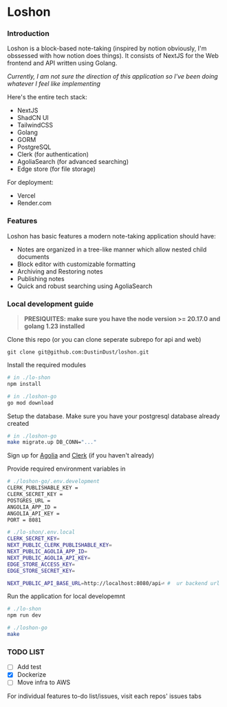 # Loshon

### Introduction

Loshon is a block-based note-taking (inspired by notion obviously, I'm obssessed with how notion does things). It consists of NextJS for the Web frontend and API written using Golang.

_Currently, I am not sure the direction of this application so I've been doing whatever I feel like implementing_

Here's the entire tech stack:

- NextJS
- ShadCN UI
- TailwindCSS
- Golang
- GORM
- PostgreSQL
- Clerk (for authentication)
- AgoliaSearch (for advanced searching)
- Edge store (for file storage)

For deployment:

- Vercel
- Render.com

### Features

Loshon has basic features a modern note-taking application should have:

- Notes are organized in a tree-like manner which allow nested child documents
- Block editor with customizable formatting
- Archiving and Restoring notes
- Publishing notes
- Quick and robust searching using AgoliaSearch

### Local development guide

> **PRESIQUITES: make sure you have the node version >= 20.17.0 and golang 1.23 installed**

Clone this repo (or you can clone seperate subrepo for api and web)

```shell
git clone git@github.com:DustinDust/loshon.git
```

Install the required modules

```bash
# in ./lo-shon
npm install

# in ./loshon-go
go mod download
```

Setup the database. Make sure you have your postgresql database already created

```bash
# in ./loshon-go
make migrate.up DB_CONN="..."
```

Sign up for [Agolia](https://www.algolia.com/) and [Clerk](https://clerk.com/) (if you haven't already)

Provide required environment variables in

```bash
# ./loshon-go/.env.development
CLERK_PUBLISHABLE_KEY =
CLERK_SECRET_KEY =
POSTGRES_URL =
ANGOLIA_APP_ID =
ANGOLIA_API_KEY =
PORT = 8081

# ./lo-shon/.env.local
CLERK_SECRET_KEY=
NEXT_PUBLIC_CLERK_PUBLISHABLE_KEY=
NEXT_PUBLIC_AGOLIA_APP_ID=
NEXT_PUBLIC_AGOLIA_API_KEY=
EDGE_STORE_ACCESS_KEY=
EDGE_STORE_SECRET_KEY=

NEXT_PUBLIC_API_BASE_URL=http://localhost:8080/api⏎ #  ur backend url
```

Run the application for local developemnt

```bash
# ./lo-shon
npm run dev

# ./loshon-go
make
```

### TODO LIST

- [ ] Add test
- [x] Dockerize
- [ ] Move infra to AWS

For individual features to-do list/issues, visit each repos' issues tabs
